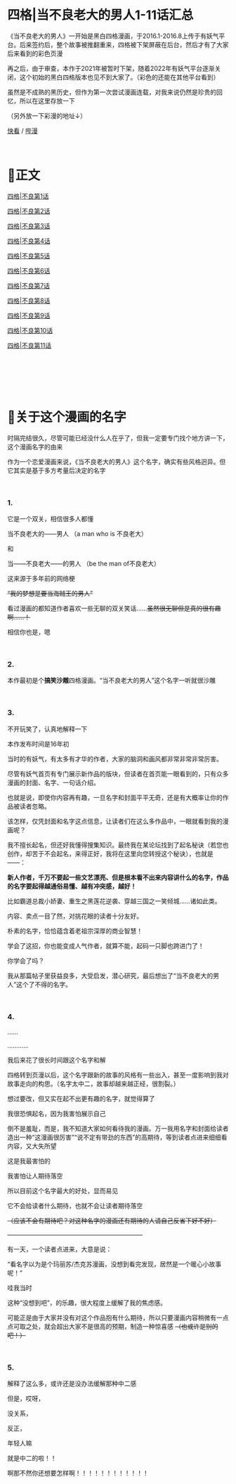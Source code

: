 # 四格|当不良老大的男人1-11话汇总


《当不良老大的男人》一开始是黑白四格漫画，于2016.1-2016.8上传于有妖气平台。后来签约后，整个故事被推翻重来，四格被下架屏蔽在后台，然后才有了大家后来看到的彩色页漫

再之后，由于审查，本作于2021年被暂时下架，随着2022年有妖气平台逐渐关闭，这个初始的黑白四格版本也见不到大家了。（彩色的还能在其他平台看到）

虽然是不成熟的黑历史，但作为第一次尝试漫画连载，对我来说仍然是珍贵的回忆，所以在这里存放一下

（另外放一下彩漫的地址↓）

[快看](https://www.kuaikanmanhua.com/web/topic/2490/) / [哔漫](https://manga.bilibili.com/detail/mc29521?from=manga_search)

&nbsp;

# 📕正文

[四格|不良第1话](https://northet.github.io/posts/%E4%B8%8D%E8%89%AF1/)

[四格|不良第2话](https://northet.github.io/posts/%E4%B8%8D%E8%89%AF2/)

[四格|不良第3话](https://northet.github.io/posts/%E4%B8%8D%E8%89%AF3/)

[四格|不良第4话](https://northet.github.io/posts/%E4%B8%8D%E8%89%AF4/)

[四格|不良第5话](https://northet.github.io/posts/%E4%B8%8D%E8%89%AF5/)

[四格|不良第6话](https://northet.github.io/posts/%E4%B8%8D%E8%89%AF6/)

[四格|不良第7话](https://northet.github.io/posts/%E4%B8%8D%E8%89%AF7/)

[四格|不良第8话](https://northet.github.io/posts/%E4%B8%8D%E8%89%AF8/)

[四格|不良第9话](https://northet.github.io/posts/%E4%B8%8D%E8%89%AF9/)

[四格|不良第10话](https://northet.github.io/posts/%E4%B8%8D%E8%89%AF10/)

[四格|不良第11话](https://northet.github.io/posts/%E4%B8%8D%E8%89%AF11/)


&nbsp;

&nbsp;

&nbsp;


# 🧐关于这个漫画的名字

时隔完结很久，尽管可能已经没什么人在乎了，但我一定要专门找个地方讲一下，这个漫画名字的由来

作为一个恋爱漫画来说，《当不良老大的男人》这个名字，确实有些风格迥异。但它其实是基于多方考量后决定的名字

&nbsp;



### 1.
它是一个双关，相信很多人都懂

当不良老大的——男人 （a man who is 不良老大）

和

当——不良老大——的男人 （be the man of不良老大）

这来源于多年前的网络梗

~~“我的梦想是要当海贼王的男人”~~

看过漫画的都知道作者喜欢一些无聊的双关笑话……~~虽然很无聊但是真的很有趣啊……！~~

相信你也是，嗯



&nbsp;

### 2.
本作最初是个**搞笑沙雕**四格漫画。“当不良老大的男人”这个名字一听就很沙雕

&nbsp;

### 3.
不开玩笑了，认真地解释一下

本作发布时间是16年初

当时的有妖气，有太多有才华的作者，大家的脑洞和画风都非常非常非常厉害。

尽管有妖气首页有专门展示新作品的版块，但读者在首页能一眼看到的，只有众多漫画的封面、名字、一句话介绍。

也就是说，即使你内容再有趣，一旦名字和封面平平无奇，还是有大概率让你的作品被读者忽略。

该怎样，仅凭封面和名字这点信息，让读者们在这么多作品中，一眼就看到我的漫画呢？

我不擅长起名，但还好我懂得搜集知识。最终我在某论坛找到了起名秘诀（若您也创作，却苦于不会起名，来得正好，我将在这里向您转授这个秘诀），也就是——：

**新人作者，千万不要起一些文艺漂亮、但是根本看不出来内容讲什么的名字，作品的名字要起得越通俗易懂、越有冲突感，越好！**

比如霸道总裁小娇妻、重生之黑莲花逆袭、穿越三国之一笑倾城……诸如此类。

内容、卖点一目了然，对挑花眼的读者十分友好。

朴素的名字，恰恰蕴含着老祖宗深厚的商业智慧！

学会了这招，你也能变成人气作者，就算不能，起码一只脚也跨进门了！

你学会了吗？

我从那篇帖子里获益良多，大受启发，潜心研究，最后想出了“当不良老大的男人”这个了不得的名字。

&nbsp;

### 4.
……

…………

我后来花了很长时间跟这个名字和解

四格转到页漫以后，这个名字跟新的故事的风格有一些出入，甚至一度影响到我对故事走向的构思。（名字太中二，故事却越来越正经，很割裂。）

想过要改，但又实在起不出更有趣的名字，就觉得算了

我很恐惧起名，因为我害怕展示自己

倒不是羞耻，而是，我不知道大家如何看待我的漫画。万一我用名字和封面给读者造出一种“这漫画很厉害”“说不定有带劲的东西”的高期待，等到读者点进来细细看内容，又大失所望

这是我最害怕的

我害怕让人期待落空

所以目前这个名字最大的好处，显而易见

它不会给读者什么期待，也就不会让读者期待落空

~~（应该不会有期待吧？对这种名字的漫画还有期待的人请自己反省下好不好）~~

——————————————————————

有一天，一个读者点进来，大意是说：

“看名字以为是个玛丽苏/杰克苏漫画，没想到看完发现，居然是一个暖心小故事呢！”

哇我当时

这种“没想到吧”，的乐趣，很大程度上缓解了我的焦虑感。

可能正是由于大家并没有对这个作品抱有什么期待，所以只要漫画内容稍微有一点点可取之处，就会超出大家不是很高的预期，制造一种惊喜感
~~（也或许是别的吧！）~~

&nbsp;


### 5.
解释了这么多，或许还是没办法缓解那种中二感

但是，哎呀，

没关系，

反正，

年轻人嘛

就是中二的啦！！

啊那不然你还想要怎样啊！！！！！！！！！！！！

